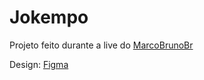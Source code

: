 # Jokempo

Projeto feito durante a live do [MarcoBrunoBr](https://www.twitch.tv/marcobrunobr/)

Design: [Figma](https://www.figma.com/file/CywyY7njNGI6SfxbDnBOiW/404_error_page?node-id=0%3A25)
